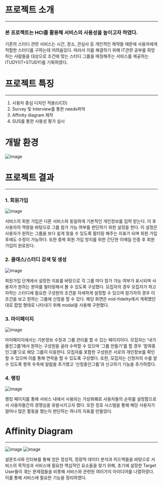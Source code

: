 # 프로젝트 소개 
---
### 본 프로젝트는 HCI를 활용해 서비스의 사용성을 높이고자 하였다.
기존의 스터디 관련 서비스는 시간, 장소, 관심사 등 개인적인 제약들 때문에 사용자에게 적합한 스터디를 구하는데 어려움있다. 따라서 이를 해결하기 위해 IT관련 공부를 희망하는 사람들을 대상으로 조건에 맞는 스터디 그룹을 매칭해주는 서비스를 제공하는 ITUDY(IT+STUDY)를 기획하였다. 

# 프로젝트 특징
---
1. 사용자 중심 디자인 적용(UCD)
2. Survey 및 Interview를 통한 needs파악
3. Affinity diagram 제작
4. SUS를 통한 사용성 평가 실시

# 개발 환경
![image](https://user-images.githubusercontent.com/52390482/92305470-beae2880-efc2-11ea-90f9-f4fa823e3bf5.png)

# 프로젝트 결과
---
### 1. 회원가입
![image](https://user-images.githubusercontent.com/52390482/92305484-ddacba80-efc2-11ea-9fe5-067bd110ac8d.png)

서비스의 회원 가입은 다른 서비스와 동일하게 기본적인 개인정보를 입력 받는다. 이 후 사용자의 역량을 바탕으로 그룹 참가 가능 여부를 판단하기 위한 설정을 한다. 이 설정은 사용자가 원하는 그룹을 보다 쉽게 찾을 수 있도록 필터링 해주는 지표가 되며 회원 가입 후에도 수정이 가능하다. 또한 중복 회원 가입 방지를 위한 간단한 이메일 인증 후 회원가입이 완료된다.

### 2. 클래스/스터디 검색 및 생성
![image](https://user-images.githubusercontent.com/52390482/92305527-24021980-efc3-11ea-8d2c-4a043fe93626.png)

회원가입 단계에서 설정한 지표를 바탕으로 각 그룹 마다 참가 가능 여부가 표시되며 사용자가 원하는 분야를 필터링해서 볼 수 있도록 구성했다. 모집자의 경우 모집자가 하고자하는 스터디에 필요한 구성원의 조건을 자세하게 설정할 수 있으며 참가자의 경우 이 조건을 보고 원하는 그룹에 신청을 할 수 있다. 해당 화면은 mid-fidelity에서 계획했던 대로 팝업 형태로 나타내기 위해 modal을 사용해 구현했다. 

### 3. 마이페이지
![image](https://user-images.githubusercontent.com/52390482/92305521-19478480-efc3-11ea-8326-df1e70d918e3.png)

마이페이지에서는 기본정보 수정과 그룹 관리를 할 수 있는 페이지이다. 모집자는 ‘내가올린그룹’에서 원하는 구성원을 골라 수락할 수 있으며 ‘그룹 만들기’를 할 경우 ‘참여중인그룹’으로 해당 그룹이 이동한다. 모집자를 포함한 구성원은 서로의 개인정보를 확인할 수 있으며 이를 통해 연락을 할 수 있도록 구성했다.
또한, 모집자는 신청자의 수를 알 수 있도록 항목 우측에 알람을 추가했고 ‘신청중인그룹’과 신고하기 기능을 추가하였다.

### 4. 랭킹
![image](https://user-images.githubusercontent.com/52390482/92305556-54e24e80-efc3-11ea-9601-3a84e126c99c.png)

랭킹 페이지를 통해 서비스 내에서 사용되는 가상화폐로 사용자들의 순위를 설정함으로서 사용자들간의 경쟁심을 유발시키고자 했다. 또한 칭호 시스템을 통해 해당 사용자가 얼마나 많은 활동을 했는지 판단하는 하나의 지표를 만들었다.

# Affinity Diagram
---
![image](https://user-images.githubusercontent.com/52390482/92305569-7e9b7580-efc3-11ea-825d-9b45190fd5fa.png)
![image](https://user-images.githubusercontent.com/52390482/92305577-89560a80-efc3-11ea-86c6-cf24dbfaa29c.png)

설문조사와 인터뷰를 통해 얻은 정성적, 정량적 데이터 분석과 피드백들을 바탕으로 서비스의 목적성과 서비스에 필요한 핵심적인 요소들을 찾기 위해, 초기에 설정한 Target User들이 겪는 문제점들을 비롯해 서비스와 관련된 여러가지 아이디어를 나열하였다. 이를 통해 서비스에 필요한 기능을 정리하였다.



